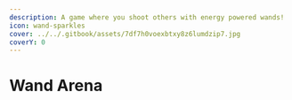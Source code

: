 ```yaml
---
description: A game where you shoot others with energy powered wands!
icon: wand-sparkles
cover: ../../.gitbook/assets/7df7h0voexbtxy8z6lumdzip7.jpg
coverY: 0
---
```


# Wand Arena

